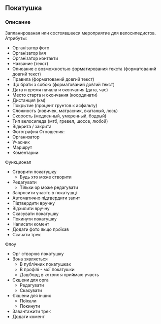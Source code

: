 ## Покатушка
### Описание
Запланированая или состоявшееся мероприятие для велосипедистов.
Атрибуты:
- Організатор фото
- Організатор імя
- Організатор контакти
- Название (текст)
- Описание с возможностью форматирования текста (форматований довгий текст)
- Правила (форматований довгий текст)
- Що брати з собою (форматований довгий текст)
- Дата и время начала и окончания (дата, час)
- Место старта и окончания (координати)
- Дистанция (км)
- Покрытие (процент грунтов к асфальту)
- Сложность (новичек, матрасник, вкатаный, лось)
- Скорость (медленный, умеренный, бодрый)
- Тип велосипеда (мтб, гревел, шоссе, любой)
- Відкрита / закрита
- Фотография
Отношения:
- Организатор
- Учасник
- Маршрут
- Коментарии

Функционал
- Створити покатушку
  - Будь хто може створити
- Редагувати
  - Тільки ор може редагувати
- Запросити участь в покатушці
- Автоматично підтвердити запит
- Підтвердити вручну
- Відхилити вручну
- Скасувати покатушку
- Покинути покатушку
- Написати комент
- Додати фото якщо проїхав
- Скачати трек

Флоу
- Орг створює покатушку
- Вона зявляється 
  - В публічних покатушках
  - В профілі - мої покатушки
  - Дашборд в котрих я приймаю участь
- Єкшени для орга
  - Редагувати
  - Скасувати
- Єкшени для інших
  - Поїхали
  - Покинути
- Завантажити трек
- Додати комент